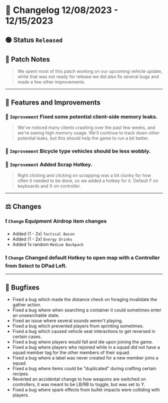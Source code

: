# :bookmark_tabs:  Changelog 12/08/2023 - 12/15/2023

<!-- ## :red_circle: Status `Unreleased` -->
## :green_circle: Status `Released`

## :speech_balloon: Patch Notes
> We spent most of this patch working on our upcoming vehicle update, while that was not ready for release we did also fix several bugs and made a few other improvements.
________

## :loudspeaker: Features and Improvements

### :arrow_up_small: `Improvement` Fixed some potential client-side memory leaks.
> We've noticed many clients crashing over the past few weeks, and we're seeing high memory usage. We'll continue to track down other potential leaks, but this should help the game to run a bit better.

### :arrow_up_small: `Improvement` Bicycle type vehicles should be less wobbly.

### :arrow_up_small: `Improvement` Added Scrap Hotkey.
> Right clicking and clicking on scrapping was a bit clunky for how often it needed to be done, so we added a hotkey for it. Default F on keyboards and X on controller.

________

## :balance_scale: Changes

### :exclamation: `Change` Equipment Airdrop item changes
- Added (1 - 2x) `Tactical Bacon`
- Added (1 - 2x) `Energy Drinks`
- Added 1x random `Medium Backpack`

### :exclamation: `Change` Changed default Hotkey to open map with a Controller from Select to DPad Left.

________

## :bug: Bugfixes
- Fixed a bug which made the distance check on foraging invalidate the gather action.
- Fixed a bug where when searching a container it could sometimes enter an unsearchable state.
- Fixed an issue where several sounds weren't playing.
- Fixed a bug which prevented players from sprinting sometimes.
- Fixed a bug which caused vehicle seat interactions to get reversed in certain cases.
- Fixed a bug where players would fall and die upon joining the game.
- Fixed a bug where players who rejoined while in a squad did not have a squad member tag for the other members of their squad.
- Fixed a bug where a label was never created for a new member joins a squad.
- Fixed a bug where items could be "duplicated" during crafting certain recipes.
- Reverted an accidental change to how weapons are switched on controllers, it was meant to be LB/RB to toggle, but was set to Y.
- Fixed a bug where spark effects from bullet impacts were colliding with players.
